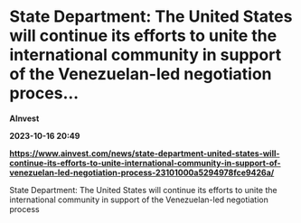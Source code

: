 # State Department: The United States will continue its efforts to unite the international community in support of the Venezuelan-led negotiation proces...
**AInvest**

**2023-10-16 20:49**

**https://www.ainvest.com/news/state-department-united-states-will-continue-its-efforts-to-unite-international-community-in-support-of-venezuelan-led-negotiation-process-23101000a5294978fce9426a/**

State Department: The United States will continue its efforts to unite the international community in support of the Venezuelan-led negotiation process